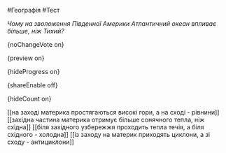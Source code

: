 #Географія #Тест

*Чому на зволоження Південної Америки Атлантичний океан впливає більше, ніж Тихий?*

{noChangeVote on}

{preview on}

{hideProgress on}

{shareEnable off}

{hideCount on}

[[на заході материка простягаються високі гори, а на сході - рівнини]]
[[західна частина материка отримує більше сонячного тепла, ніж східна]]
[[біля західного узбережжя проходить тепла течія, а біля східного - холодна]]
[[із заходу на материк приходять циклони, а зі сходу - антициклони]]
